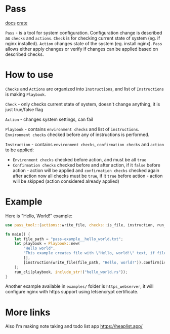 # Pass

[docs](https://docs.rs/pass_tool)
[crate](https://crates.io/crates/pass_tool)

`Pass` - is a tool for system configuration. Configuration change is described as `checks` and `actions`. `Check` is for checking current state of system (eg. if nginx installed). `Action` changes state of the system (eg. install nginx). `Pass` allows either apply changes or verify if changes can be applied based on described checks.

# How to use

`Checks` and `Actions` are organized into `Instructions`, and list of `Instructions` is making `Playbook`.

`Check` - only checks current state of system, doesn't change anything, it is just true/false flag

`Action` - changes system settings, can fail

`Playbook` - contains `environment checks` and list of `instructions`. `Environment checks` checked before any of instructions is performed.

`Instruction` - contains `environment checks`, `confirmation checks` and `action` to be applied:

- `Environment checks` checked before action, and must be all `true`
- `Confirmation checks` checked before and after action, if it `false` before action - action will be applied and `confirmation checks` checked again after action now all checks must be `true`, if it `true` before action - action will be skipped (action considered already applied)

# Example

Here is "Hello, World!" example:

```rust
use pass_tool::{actions::write_file, checks::is_file, instruction, run_cli, Playbook};

fn main() {
    let file_path = "pass-example__hello_world.txt";
    let playbook = Playbook::new(
        "Hello world",
        "This example creates file with \"Hello, world!\" text, if file already exists it will do nothing",
        [],
        [instruction(write_file(file_path, "Hello, world!")).confirm(is_file(file_path))],
    );
    run_cli(playbook, include_str!("hello_world.rs"));
}
```

Another example available in `examples/` folder is `https_webserver`, it will configure nginx with https support using letsencrypt certificate.

# More links

Also I'm making note taking and todo list app https://heaplist.app/